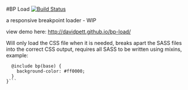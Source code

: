 #BP Load [![Build Status](https://travis-ci.org/davidpett/bp-load.svg?branch=master)](https://travis-ci.org/davidpett/bp-load)

a responsive breakpoint loader - WIP

view demo here: http://davidpett.github.io/bp-load/

Will only load the CSS file when it is needed, breaks apart the SASS files into the correct CSS output, requires all SASS to be written using mixins, example:
```.foo {
  @include bp(base) {
    background-color: #ff0000;
  }
}```
